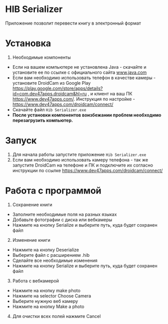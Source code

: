 # HIB Serializer

Приложение позволит перевести книгу в электронный формат

# Установка
1) Необходимые компоненты
- Если на вашем компьютере не установлена Java - скачайте и установите ее по ссылке с официального сайта www.java.com
- Если вам необходимо использовать телефон в качестве камеры - установите DroidCam из Google Play https://play.google.com/store/apps/details?id=com.dev47apps.droidcam&hl=ru
, и клиент на ваш ПК https://www.dev47apps.com/.
Инструкция по настройке - https://www.dev47apps.com/droidcam/connect/
- Скачайте файл `Hib Serializer.exe`
- **После установки компонентов воизбежании проблем необходимо перезагрузить компьютер.**

# Запуск
1) Для начала работы запустите приложение `Hib Serializer.exe`
2) Если вам необходимо использовать камеру телефона - так же запустите DroidCam на телефоне и ПК
и подключите их согласно инструкции по ссылке https://www.dev47apps.com/droidcam/connect/

# Работа с программой
1) Сохранение книги
- Заполните необходимые поля на разных языках
- Добавьте фотографии с диска или вебкамеры
- Нажмите на кнопку Serialize и выберите путь, куда будет сохранен файл

2) Изменение книги
- Нажмите на кнопку Deserialize
- Выберите файл с расширением .hib
- Сделайте все необходимые изменения
- Нажмите на кнопку Serialize и выберите путь, куда будет сохранен файл

3) Работа с вебкамерой
- Нажмите на кнопку make photo
- Нажмите на selector Choose Camera
- Выберите нужную веб камеру
- Нажмите на кнопку Make a photo

4) Для очистки всех полей нажмите Cancel
